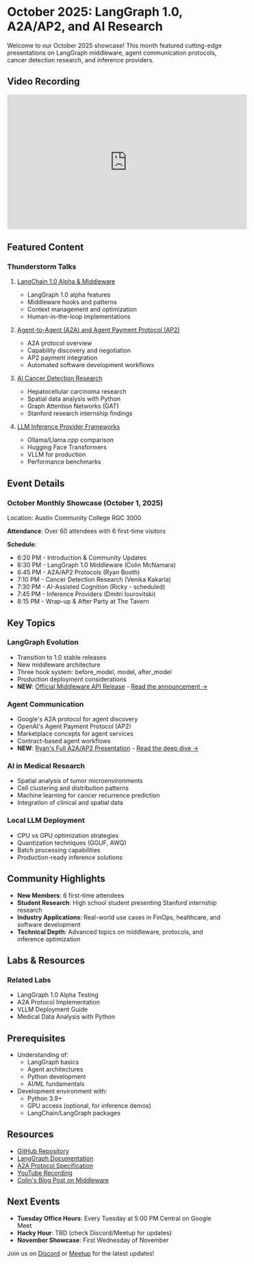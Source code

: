 # October 2025: LangGraph 1.0, A2A/AP2, and AI Research

Welcome to our October 2025 showcase! This month featured cutting-edge presentations on LangGraph middleware, agent communication protocols, cancer detection research, and inference providers.

## Video Recording

<iframe width="560" height="315" src="https://www.youtube.com/embed/RvG3KXRiURQ" title="AIMUG October 2025 Showcase" frameborder="0" allow="accelerometer; autoplay; clipboard-write; encrypted-media; gyroscope; picture-in-picture" allowfullscreen></iframe>

## Featured Content

### Thunderstorm Talks

1. [LangChain 1.0 Alpha & Middleware](langgraph-middleware)
   - LangGraph 1.0 alpha features
   - Middleware hooks and patterns
   - Context management and optimization
   - Human-in-the-loop implementations

2. [Agent-to-Agent (A2A) and Agent Payment Protocol (AP2)](a2a-ap2-protocols)
   - A2A protocol overview
   - Capability discovery and negotiation
   - AP2 payment integration
   - Automated software development workflows

3. [AI Cancer Detection Research](cancer-detection-research)
   - Hepatocellular carcinoma research
   - Spatial data analysis with Python
   - Graph Attention Networks (GAT)
   - Stanford research internship findings

4. [LLM Inference Provider Frameworks](inference-providers)
   - Ollama/Llama.cpp comparison
   - Hugging Face Transformers
   - VLLM for production
   - Performance benchmarks

## Event Details

### October Monthly Showcase (October 1, 2025)
Location: Austin Community College RGC 3000

**Attendance**: Over 60 attendees with 6 first-time visitors

**Schedule**:
- 6:20 PM - Introduction & Community Updates
- 6:30 PM - LangGraph 1.0 Middleware (Colin McNamara)
- 6:45 PM - A2A/AP2 Protocols (Ryan Booth)
- 7:10 PM - Cancer Detection Research (Venika Kakarla)
- 7:30 PM - AI-Assisted Cognition (Ricky - scheduled)
- 7:45 PM - Inference Providers (Dmitri Iourovitski)
- 8:15 PM - Wrap-up & After Party at The Tavern

## Key Topics

### LangGraph Evolution
- Transition to 1.0 stable releases
- New middleware architecture
- Three hook system: before_model, model, after_model
- Production deployment considerations
- **NEW**: [Official Middleware API Release](https://www.youtube.com/watch?v=en_kBBZCRdM) - [Read the announcement →](/blog/langchain-middleware-api-release)

### Agent Communication
- Google's A2A protocol for agent discovery
- OpenAI's Agent Payment Protocol (AP2)
- Marketplace concepts for agent services
- Contract-based agent workflows
- **NEW**: [Ryan's Full A2A/AP2 Presentation](https://www.youtube.com/watch?v=d5l0D7h5bI4) - [Read the deep dive →](/blog/a2a-ap2-agent-protocols-video)

### AI in Medical Research
- Spatial analysis of tumor microenvironments
- Cell clustering and distribution patterns
- Machine learning for cancer recurrence prediction
- Integration of clinical and spatial data

### Local LLM Deployment
- CPU vs GPU optimization strategies
- Quantization techniques (GGUF, AWQ)
- Batch processing capabilities
- Production-ready inference solutions

## Community Highlights

- **New Members**: 6 first-time attendees
- **Student Research**: High school student presenting Stanford internship research
- **Industry Applications**: Real-world use cases in FinOps, healthcare, and software development
- **Technical Depth**: Advanced topics on middleware, protocols, and inference optimization

## Labs & Resources

### Related Labs
- LangGraph 1.0 Alpha Testing
- A2A Protocol Implementation
- VLLM Deployment Guide
- Medical Data Analysis with Python

## Prerequisites
- Understanding of:
  - LangGraph basics
  - Agent architectures
  - Python development
  - AI/ML fundamentals
- Development environment with:
  - Python 3.9+
  - GPU access (optional, for inference demos)
  - LangChain/LangGraph packages

## Resources
- [GitHub Repository](https://github.com/aimug-org/austin_langchain)
- [LangGraph Documentation](https://langchain-ai.github.io/langgraph/)
- [A2A Protocol Specification](https://a2a.to/)
- [YouTube Recording](https://youtu.be/RvG3KXRiURQ)
- [Colin's Blog Post on Middleware](https://colinmcnamara.com)

## Next Events
- **Tuesday Office Hours**: Every Tuesday at 5:00 PM Central on Google Meet
- **Hacky Hour**: TBD (check Discord/Meetup for updates)
- **November Showcase**: First Wednesday of November

Join us on [Discord](https://aimug.org/discord) or [Meetup](https://aimug.org) for the latest updates!
